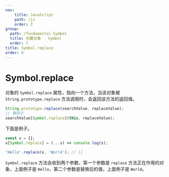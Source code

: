 ```yaml
---
nav:
    title: JavaScript
    path: /js
    order: 2
group:
  path: /fundamental-Symbol
  title: 内置对象 - Symbol
  order: 7
title: Symbol.replace
order: 6
---
```


# Symbol.replace

对象的 `Symbol.replace` 属性，指向一个方法，当该对象被 `String.prototype.replace` 方法调用时，会返回该方法的返回值。

```js
String.prototype.replace(searchValue, replaceValue);
// 等同于
searchValue[Symbol.replace](this, replaceValue);
```

下面是例子。

```js
const x = {};
x[Symbol.replace] = (...s) => console.log(s);

'Hello'.replace(x, 'World'); // []
```

`Symbol.replace` 方法会收到两个参数，第一个参数是 `replace` 方法正在作用的对象，上面例子是 `Hello`，第二个参数是替换后的值，上面例子是 `World`。

